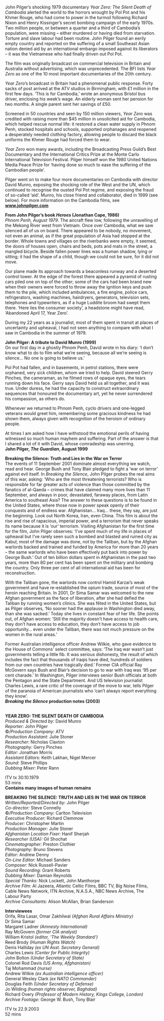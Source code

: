 
John Pilger’s shocking 1979 documentary _Year Zero: The Silent Death of Cambodia_ alerted the world to the horrors wrought by Pol Pot and his Khmer Rouge, who had come to power in the turmoil following Richard Nixon and Henry Kissinger’s secret bombing campaign of the early 1970s. Two million people, or between a quarter and a third of Cambodia’s population, were missing – either murdered or having died from starvation. Torture and slave labour had been routine. John Pilger found an eerily empty country and reported on the suffering of a small Southeast Asian nation denied aid by an international embargo imposed against its liberators – it was the Vietnamese who had finally driven out Pol Pot.

The film was originally broadcast on commercial television in Britain and Australia without advertising, which was unprecedented. The BFI lists _Year Zero_ as one of the 10 most important documentaries of the 20th century.

_Year Zero_’s broadcast in Britain had a phenomenal public response. Forty sacks of post arrived at the ATV studios in Birmingham, with £1 million in the first few days. ‘This is for Cambodia,’ wrote an anonymous Bristol bus driver, enclosing his week’s wage. An elderly woman sent her pension for two months. A single parent sent her savings of £50.

Screened in 50 countries and seen by 150 million viewers, _Year Zero_ was credited with raising more than $45 million in unsolicited aid for Cambodia, which helped rescue normal life: it restored a clean water supply in Phnom Penh, stocked hospitals and schools, supported orphanages and reopened a desperately needed clothing factory, allowing people to discard the black uniforms the Khmer Rouge had forced them to wear.

_Year Zero_ won many awards, including the Broadcasting Press Guild’s Best Documentary and the International Critics Prize at the Monte Carlo International Television Festival. Pilger himself won the 1980 United Nations Media Peace Prize for ‘having done so much to ease the suffering of the Cambodian people’.

Pilger went on to make four more documentaries on Cambodia with director David Munro, exposing the shocking role of the West and the UN, which continued to recognise the ousted Pol Pot regime, and exposing the fraud of so-called ‘aid’. Munro, his close friend and collaborator, died in 1999 (see below). For more information on the Cambodia films, see **www.johnpilger.com**

**From John Pilger’s book _Heroes_ (Jonathan Cape, 1986)**  
_Phnom Penh, August 1979_. The aircraft flew low, following the unravelling of the Mekong River west from Vietnam. Once over Cambodia, what we saw silenced all of us on board. There appeared to be nobody, no movement, not even an animal, as if the great population of Asia had stopped at the border. Whole towns and villages on the riverbanks were empty, it seemed, the doors of houses open, chairs and beds, pots and mats in the street, a mangled bicycle. Beside fallen power lines was a human shadow, lying or sitting; it had the shape of a child, though we could not be sure, for it did not move.

Our plane made its approach towards a beaconless runway and a deserted control tower. At the edge of the forest there appeared a pyramid of rusting cars piled one on top of the other; some of the cars had been brand new when their owners were forced to throw away the ignition keys and push them to the pile, which included ambulances, a fire engine, police cars, refrigerators, washing machines, hairdryers, generators, television sets, telephones and typewriters, as if a huge Luddite broom had swept them there.  ‘Here lies the consumer society’, a headstone might have read, ‘Abandoned April 17,  Year Zero’.

During my 22 years as a journalist, most of them spent in transit at places of uncertainty and upheaval, I had not seen anything to compare with what I saw in Cambodia in the summer of 1979.

**John Pilger: A tribute to David Munro (1999)**  
On our first day in a ghostly Phnom Penh, David wrote in his diary: ‘I don’t know what to do to film what we’re seeing, because all we’re seeing is silence... No one is going to believe us.’

Pol Pot had fallen, and in basements, in petrol stations, there were orphaned, very sick children, whom we tried to help. David steered Gerry Pinches, the cameraman, as he filmed rows of opaque eyes, the tears running down his face. Gerry says David held us all together, and it was true. Under duress, he had the capacity to construct extraordinary sequences that honoured the documentary art, yet he never surrendered his compassion, as others do.

Whenever we returned to Phnom Penh, cyclo drivers and one-legged veterans would greet him, remembering some gracious kindness he had shown them, always given with recognition of the heroism of ordinary people.

At times I am asked how I have withstood the emotional perils of having witnessed so much human mayhem and suffering. Part of the answer is that I shared a lot of it with David, whose comradeship was unerring.  
**John Pilger, _The Guardian_, August 1999**

**Breaking the Silence: Truth and Lies in the War on Terror**  
The events of 11 September 2001 dominate almost everything we watch, read and hear. George Bush and Tony Blair pledged to fight a ‘war on terror’ against evil itself. In _Breaking the Silence_, John Pilger probes the real aims of this war, asking: ‘Who are the most threatening terrorists? Who is responsible for far greater acts of violence than those committed by the fanatics of al-Qaeda – crimes that have claimed many more lives than 11 September, and always in poor, devastated, faraway places, from Latin America to southeast Asia? The answer to these questions is to be found in the United States, where those now in power speak openly of their conquests and of endless war. Afghanistan… Iraq… these, they say, are just the beginning. Look out North Korea, Iran, even China.  This film is about the rise and rise of rapacious, imperial power, and a terrorism that never speaks its name because it is ‘our’ terrorism. Visiting Afghanistan for the first time for the film, John Pilger observes: ‘I’ve spent much of my life in places of upheaval but I’ve rarely seen such a bombed and blasted and ruined city as Kabul; most of the damage was done, not by the Taliban, but by the Afghan warlords backed and trained and funded by America for more than 20 years – the same warlords who have been effectively put back into power by George Bush.’ Out of ten billion dollars spent in Afghanistan in the past two years, more than 80 per cent has been spent on the military and bombing the country. Only three per cent of all international aid has been for reconstruction.

With the Taliban gone, the warlords now control Hamid Karzai’s weak government and have re-established the opium trade, source of most of the heroin reaching Britain. In 2001, Dr Sima Samar was welcomed to the new Afghan government as the face of liberation, after she had defied the Taliban by running women’s clinics. She was fêted in the United States, but as Pilger observes, ‘No sooner had the applause in Washington died away, than she was sacked.’ Today she lives in constant fear of her life. She points out, of Afghan women: ‘Still the majority doesn’t have access to health care, they don’t have access to education, they don’t have access to job opportunity… even under the Taliban, there was not much pressure on the women in the rural areas.’

Former Australian intelligence officer Andrew Wilkie, who gave evidence to the House of Commons’ select committee, says: ‘The Iraq war wasn’t just governments telling a little fib. It was serious dishonesty, the result of which includes the fact that thousands of Iraqis have died, hundreds of soldiers from our own countries have tragically died.’ Former CIA official Ray McGovern says Bush and Blair’s decision to go to war with Iraq was ‘95 per cent charade.’ In Washington, Pilger interviews senior Bush officials at both the Pentagon and the State Department. And US television journalist Charles Lewis, a rare critic of the coverage of the move to war, tells Pilger of the paranoia of American journalists who ‘can’t always report everything they know’.  
**_Breaking the Silence_ production notes (2003)**
<br><br>

**YEAR ZERO:  THE SILENT DEATH OF CAMBODIA**  
_Produced & Directed by:_ David Munro<br>
_Reporter:_ John Pilger<br>
©_/Production Company:_ ATV<br>
_Production Assistant:_ Julie Stoner<br>
_Researcher:_ Nicholas Claxton<br>
_Photography:_ Gerry Pinches<br>
_Editor:_ Jonathan Morris<br>
_Assistant Editors:_ Keith Lakhan,  Nigel Mercer<br>
_Sound:_ Steve Phillips<br>
_Dubbing Mixer:_ Peter Rann<br>

ITV tx 30.10.1979<br>
53 mins<br>
**Contains many images of human remains**
<br>

**BREAKING THE SILENCE:  TRUTH AND LIES IN THE WAR ON TERROR**<br>
_Written/Reported/Directed by:_ John Pilger<br>
_Co-director:_ Steve Connelly<br>
©_/Production Company:_ Carlton Television<br>
_Executive Producer:_ Richard Clemmow<br>
_Producer:_ Christopher Martin<br>
_Production Manager:_ Julie Stoner<br>
_Afghanistan Location Fixer:_ Hanif Sherjah<br>
_Researcher (USA):_ Gil Shochat<br>
_Cinematographer:_ Preston Clothier<br>
_Photography:_ Bruno Stevens<br>
_Editor:_ Andrew Denny<br>
_On-Line Editor:_ Michael Sanders<br>
_Composer:_ Nick Russell-Pavier<br>
_Sound Recording:_ Grant Roberts<br>
_Dubbing Mixer:_ Damian Reynolds<br>
_Special Thanks:_ Nick Lockett,  John Manthorpe<br>
_Archive Film:_ Al Jazeera, Atlantic Celtic Films, BBC TV, Big Noise Films, Cable News Network, ITN Archive, N.A.S.A., NBC News Archive, The Labour Party<br>
_Archive Consultants:_ Alison McAllan,  Brian Sanderson<br>

**Interviewees**<br>
Orifa, Rita Lasar, Omar Zakhilwal  _(Afghan Rural Affairs Ministry)_<br>
Dr Sima Samar<br>
Margaret Ladner _(Amnesty International)_<br>
Ray McGovern _(former CIA analyst)_<br>
William Kristol  _(editor, ‘The Weekly Standard’)_<br>
Reed Brody _(Human Rights Watch)_<br>
Denis Halliday  _(ex UN Asst. Secretary General)_<br>
Charles Lewis _(Center for Public Integrity)_<br>
John Bolton _(Under Secretary of State)_<br>
Colonel Rod Davis _(US Army, Afghanistan)_<br>
Taj Mohammad _(nurse)_<br>
Andrew Wilkie  _(ex Australian intelligence officer)_<br>
General Wesley Clark  _(ex NATO Commander)_<br>
Douglas Feith  _(Under Secretary of Defense)_<br>
Jo Wilding  _(human rights observer, Baghdad)_<br>
Richard Overy _(Professor of Modern History, Kings College, London)_<br>
_Archive Footage:_  George W. Bush, Tony Blair<br>

ITV tx 22.9.2003<br>
52 mins<br>
<br><br>
<!--stackedit_data:
eyJoaXN0b3J5IjpbMjEwMDkxMzY0M119
-->